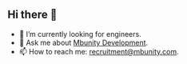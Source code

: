 ## Hi there 👋

- 🔭 I’m currently looking for engineers.
- 💬 Ask me about [Mbunity Development](https://mbunity.com).
- 📫 How to reach me: [recruitment@mbunity.com](mailto:recruitment@mbunity.com).

